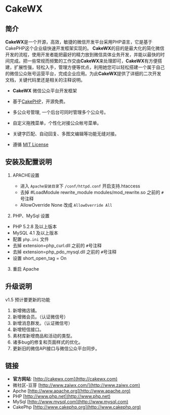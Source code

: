 # CakeWX

## 简介

**CakeWX**是一个开源，高效，敏捷的微信开发平台采用PHP语言，它是基于CakePHP这个企业级快速开发框架实现的。
**CakeWX**的目的是最大化的简化微信开发的流程，使用开发者能把最好的精力放到微信具体业务开发，并能以最快的时间完成。把一些常规而频繁的工作交由**CakeWX**来处理即可，**CakeWX**有方便搭建，扩展性强，轻松入手，管理方便等优点，利用她您可以轻松搭建一个属于自己的微信公众账号运营平台，完成企业应用。为此**CakeWX**提供了详细的二次开发文档，关键代码里还是相关的注释说明。

* **CakeWX** 微信公众平台开发框架

* 基于[CakePHP](http://www.cakephp.org)，开源免费。

* 多公众号管理, 一个后台可同时管理多个公众号。

* 自定义拖拽菜单，个性化对接公众帐号菜单。

* 关键字匹配、自动回复、多图文编辑等功能无缝对接。

* 遵循 [MIT License](https://github.com/niancode/CakeWX/blob/master/LICENSE) 


## 安装及配置说明

1. APACHE设置
    + 进入 `Apache安装目录`下 `/conf/httpd.conf`  开启支持.htaccess
    + 去掉  #LoadModule rewrite_module modules/mod_rewrite.so  之前的 `#`号注释
    + AllowOverride None 改成  `AllowOverride All `

2. PHP、MySql 设置
  * PHP 5.2.8 及以上版本
  * MySQL 4.1 及以上版本
  * 配置 `php.ini` 文件
  * 去掉 extension=php_curl.dll 之前的 `#`号注释
  * 去掉 extension=php_pdo_mysql.dll 之前的 `#`号注释
  * 设置 short_open_tag = On

3. 重启 Apache


## 升级说明

v1.5 预计要更新的功能

1. 新增微店铺。
2. 新增微会员。（认证微信号）
3. 新增消息群发。（认证微信号）
4. 新增短信接口。
5. 素材库新增商品和活动的类型。
6. 诸多bug的修复和页面样式的优化。
7. 更新旧的微信API接口与微信公众平台同步。

## 链接

  * **官方网站**: [http://cakewx.com](http://cakewx.com)
  * 微社区-豆芽 [http://www.zaiwx.com/](http://www.zaiwx.com)
  * Apche [http://www.apache.org](http://www.apache.org)
  * PHP [http://www.php.net](http://www.php.net)
  * MySql [http://www.mysql.com](http://www.mysql.com)
  * CakePhp [http://www.cakephp.org](http://www.cakephp.org)